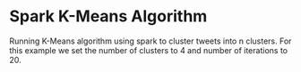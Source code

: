 # Spark K-Means Algorithm 
Running K-Means algorithm using spark to cluster tweets into n clusters. 
For this example we set the number of clusters to 4 and number of iterations to 20.

